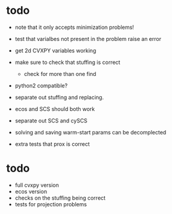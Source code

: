 # todo
- note that it only accepts minimization problems!

- test that varialbes not present in the problem raise an error
- get 2d CVXPY variables working
- make sure to check that stuffing is correct
    - check for more than one find
- python2 compatible?
- separate out stuffing and replacing.
- ecos and SCS should both work
- separate out SCS and cySCS
- solving and saving warm-start params can be decomplected
- extra tests that prox is correct

# todo
- full cvxpy version
- ecos version
- checks on the stuffing being correct
- tests for projection problems